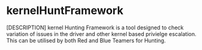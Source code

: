 # kernelHuntFramework

[DESCRIPTION]
kernel Hunting Framework is a tool designed to check variation of issues in the driver and other kernel based privielge escalation. This can be utilised by both Red and Blue Teamers for Hunting.
